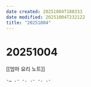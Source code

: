 ```yaml
---
date created: 20251004T180333
date modified: 20251004T232122
title: "20251004"
---
```


# 20251004

[[엄마 요리 노트]]

```text
-… .- -. .- -. .-
```